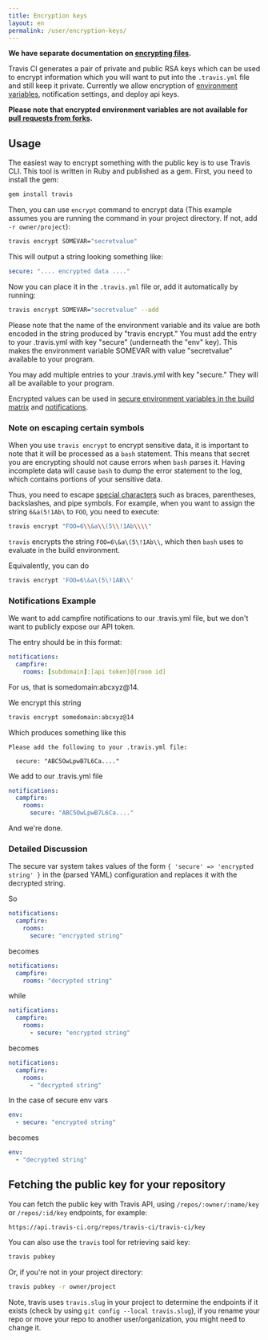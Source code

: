 ```yaml
---
title: Encryption keys
layout: en
permalink: /user/encryption-keys/
---
```


**We have separate documentation on [encrypting files](/user/encrypting-files/).**

Travis CI generates a pair of private and public RSA keys which can be used
to encrypt information which you will want to put into the `.travis.yml` file and
still keep it private. Currently we allow encryption of
[environment variables](/user/environment-variables/), notification settings, and deploy api keys.

**Please note that encrypted environment variables are not available for [pull requests from forks](/user/pull-requests#Pull-Requests-and-Security-Restrictions).**

## Usage

The easiest way to encrypt something with the public key is to use Travis CLI.
This tool is written in Ruby and published as a gem. First, you need to install
the gem:

```bash
gem install travis
```

Then, you can use `encrypt` command to encrypt data (This example assumes you are running the command in your project directory. If not, add `-r owner/project`):

```bash
travis encrypt SOMEVAR="secretvalue"
```

This will output a string looking something like:

```yaml
secure: ".... encrypted data ...."
```

Now you can place it in the `.travis.yml` file or, add it automatically by running:
```bash
travis encrypt SOMEVAR="secretvalue" --add
```

Please note that the name of the environment variable and its value are both encoded in the string produced by "travis encrypt." You must add the entry to your .travis.yml with key "secure" (underneath the "env" key). This makes the environment variable SOMEVAR with value "secretvalue" available to your program.

You may add multiple entries to your .travis.yml with key "secure." They will all be available to your program.

Encrypted values can be used in
[secure environment variables in the build matrix](/user/environment-variables#Defining-Variables-in-.travis.yml)
and [notifications](/user/notifications).

### Note on escaping certain symbols

When you use `travis encrypt` to encrypt sensitive data, it is important to note that it will
be processed as a `bash` statement.
This means that secret you are encrypting should not cause errors when `bash` parses it.
Having incomplete data will cause `bash` to dump the error statement to the log, which
contains portions of your sensitive data.

Thus, you need to escape [special characters](http://www.tldp.org/LDP/abs/html/special-chars.html)
such as braces, parentheses, backslashes, and pipe symbols.
For example, when you want to assign the string `6&a(5!1Ab\` to `FOO`, you need to execute:

```bash
travis encrypt "FOO=6\\&a\\(5\\!1Ab\\\\"
```

`travis` encrypts the string `FOO=6\&a\(5\!1Ab\\`, which then `bash` uses to evaluate in the build environment.

Equivalently, you can do

```bash
travis encrypt 'FOO=6\&a\(5\!1AB\\'
```

### Notifications Example

We want to add campfire notifications to our .travis.yml file, but we don't want to publicly expose our API token.

The entry should be in this format:

```yaml
notifications:
  campfire:
    rooms: [subdomain]:[api token]@[room id]
```

For us, that is somedomain:abcxyz@14.

We encrypt this string

```bash
travis encrypt somedomain:abcxyz@14
```

Which produces something like this

```
Please add the following to your .travis.yml file:

  secure: "ABC5OwLpwB7L6Ca...."
```

We add to our .travis.yml file

```yaml
notifications:
  campfire:
    rooms:
      secure: "ABC5OwLpwB7L6Ca...."
```

And we're done.

### Detailed Discussion

The secure var system takes values of the form `{ 'secure' => 'encrypted string' }` in the (parsed YAML) configuration and replaces it with the decrypted string.

So

```yaml
notifications:
  campfire:
    rooms:
      secure: "encrypted string"
```

becomes

```yaml
notifications:
  campfire:
    rooms: "decrypted string"
```

while

```yaml
notifications:
  campfire:
    rooms:
      - secure: "encrypted string"
```

becomes

```yaml
notifications:
  campfire:
    rooms:
      - "decrypted string"
```

In the case of secure env vars

```yaml
env:
  - secure: "encrypted string"
```

becomes

```yaml
env:
  - "decrypted string"
```

## Fetching the public key for your repository

You can fetch the public key with Travis API, using `/repos/:owner/:name/key` or
`/repos/:id/key` endpoints, for example:

```
https://api.travis-ci.org/repos/travis-ci/travis-ci/key
```

You can also use the `travis` tool for retrieving said key:

```bash
travis pubkey
```

Or, if you're not in your project directory:

```bash
travis pubkey -r owner/project
```

Note, travis uses `travis.slug` in your project to determine the endpoints if it exists (check by using `git config --local travis.slug`), if you rename your repo or move your repo to another user/organization, you might need to change it.
